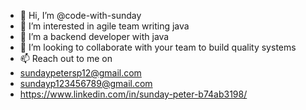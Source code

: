 - 👋 Hi, I’m @code-with-sunday
- 👀 I’m interested in agile team writing java
- 🌱 I’m a backend developer with java
- 💞️ I’m looking to collaborate with your team to build quality systems
- 📫 Reach out to me on
- sundaypetersp12@gmail.com
- sundayp123456789@gmail.com
- https://www.linkedin.com/in/sunday-peter-b74ab3198/

<!---
code-with-sunday/code-with-sunday is a ✨ special ✨ repository because its `README.md` (this file) appears on your GitHub profile.
You can click the Preview link to take a look at your changes.
--->
